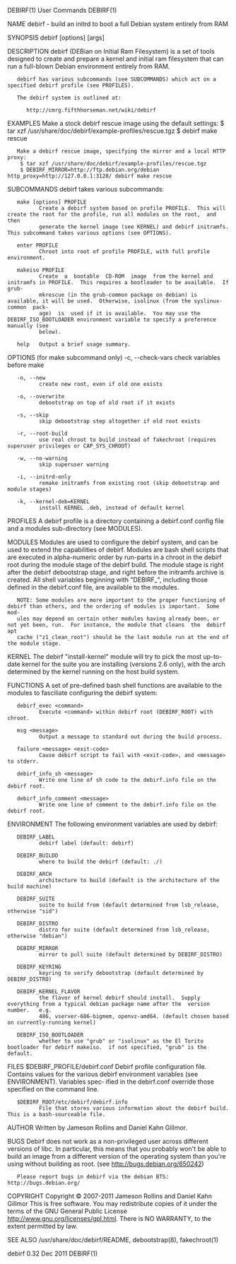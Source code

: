 DEBIRF(1)                                                          User Commands                                                         DEBIRF(1)

NAME
       debirf - build an initrd to boot a full Debian system entirely from RAM

SYNOPSIS
       debirf <subcommand> [options] [args]

DESCRIPTION
       debirf (DEBian on Initial Ram Filesystem) is a set of tools designed to create and prepare a kernel and initial ram filesystem that can run
       a full-blown Debian environment entirely from RAM.

       debirf has various subcommands (see SUBCOMMANDS) which act on a specified debirf profile (see PROFILES).

       The debirf system is outlined at:

          http://cmrg.fifthhorseman.net/wiki/debirf

EXAMPLES
       Make a stock debirf rescue image using the default settings:
        $ tar xzf /usr/share/doc/debirf/example-profiles/rescue.tgz
        $ debirf make rescue

       Make a debirf rescue image, specifying the mirror and a local HTTP proxy:
        $ tar xzf /usr/share/doc/debirf/example-profiles/rescue.tgz
        $ DEBIRF_MIRROR=http://ftp.debian.org/debian http_proxy=http://127.0.0.1:3128/ debirf make rescue

SUBCOMMANDS
       debirf takes various subcommands:

       make [options] PROFILE
              Create a debirf system based on profile PROFILE.  This will create the root for the profile, run all modules on the root,  and  then
              generate the kernel image (see KERNEL) and debirf initramfs.  This subcommand takes various options (see OPTIONS).

       enter PROFILE
              Chroot into root of profile PROFILE, with full profile environment.

       makeiso PROFILE
              Create  a  bootable  CD-ROM  image  from the kernel and initramfs in PROFILE.  This requires a bootloader to be available.  If grub-
              mkrescue (in the grub-common package on debian) is available, it will be used.  Otherwise, isolinux (from the syslinux-common  pack‐
              age)  is  used if it is available.  You may use the DEBIRF_ISO_BOOTLOADER environment variable to specify a preference manually (see
              below).

       help   Output a brief usage summary.

OPTIONS (for make subcommand only)
       -c, --check-vars
              check variables before make

       -n, --new
              create new root, even if old one exists

       -o, --overwrite
              debootstrap on top of old root if it exists

       -s, --skip
              skip debootstrap step altogether if old root exists

       -r, --root-build
              use real chroot to build instead of fakechroot (requires superuser privileges or CAP_SYS_CHROOT)

       -w, --no-warning
              skip superuser warning

       -i, --initrd-only
              remake initramfs from existing root (skip debootstrap and module stages)

       -k, --kernel-deb=KERNEL
              install KERNEL .deb, instead of default kernel

PROFILES
       A debirf profile is a directory containing a debirf.conf config file and a modules sub-directory (see MODULES).

MODULES
       Modules are used to configure the debirf system, and can be used to extend the capabilities of debirf.  Modules are bash shell scripts that
       are  executed  in  alpha-numeric order by run-parts in a chroot in the debirf root during the module stage of the debirf build.  The module
       stage is right after the debirf debootstrap stage, and right before the initramfs archive is created.  All shell variables  beginning  with
       "DEBIRF_", including those defined in the debirf.conf file, are available to the modules.

       NOTE: Some modules are more important to the proper functioning of debirf than others, and the ordering of modules is important.  Some mod‐
       ules may depend on certain other modules having already been, or not yet been, run.  For instance, the module that cleans  the  debirf  apt
       cache ("z1_clean_root") should be the last module run at the end of the module stage.

KERNEL
       The  debirf  "install-kernel" module will try to pick the most up-to-date kernel for the suite you are installing (versions 2.6 only), with
       the arch determined by the kernel running on the host build system.

FUNCTIONS
       A set of pre-defined bash shell functions are available to the modules to fasciliate configuring the debirf system:

       debirf_exec <command>
              Execute <command> within debirf root (DEBIRF_ROOT) with chroot.

       msg <message>
              Output a message to standard out during the build process.

       failure <message> <exit-code>
              Cause debirf script to fail with <exit-code>, and <message> to stderr.

       debirf_info_sh <message>
              Write one line of sh code to the debirf.info file on the debirf root.

       debirf_info_comment <message>
              Write one line of comment to the debirf.info file on the debirf root.

ENVIRONMENT
       The following environment variables are used by debirf:

       DEBIRF_LABEL
              debirf label (default: debirf)

       DEBIRF_BUILDD
              where to build the debirf (default: ./)

       DEBIRF_ARCH
              architecture to build (default is the architecture of the build machine)

       DEBIRF_SUITE
              suite to build from (default determined from lsb_release, otherwise "sid")

       DEBIRF_DISTRO
              distro for suite (default determined from lsb_release, otherwise "debian")

       DEBIRF_MIRROR
              mirror to pull suite (default determined by DEBIRF_DISTRO)

       DEBIRF_KEYRING
              keyring to verify debootstrap (default determined by DEBIRF_DISTRO)

       DEBIRF_KERNEL_FLAVOR
              the flavor of kernel debirf should install.  Supply everything from a typical debian package name after the  version  number.   e.g.
              486, vserver-686-bigmem, openvz-amd64. (default chosen based on currently-running kernel)

       DEBIRF_ISO_BOOTLOADER
              whether to use "grub" or "isolinux" as the El Torito bootloader for debirf makeiso.  if not specified, "grub" is the default.

FILES
       $DEBIRF_PROFILE/debirf.conf
              Debirf profile configuration file.  Contains values for the various debirf environment variables (see ENVIRONMENT).  Variables spec‐
              ified in the debirf.conf override those specified on the command line.

       $DEBIRF_ROOT/etc/debirf/debirf.info
              File that stores various information about the debirf build.  This is a bash-sourceable file.

AUTHOR
       Written by Jameson Rollins and Daniel Kahn Gillmor.

BUGS
       Debirf does not work as a non-privileged user across different versions of libc.  In particular, this means that you probably won't be able
       to   build   an   image   from   a  different  version  of  the  operating  system  than  you're  using  without  building  as  root.  (see
       http://bugs.debian.org/650242)

       Please report bugs in debirf via the debian BTS: http://bugs.debian.org/

COPYRIGHT
       Copyright © 2007-2011 Jameson Rollins and Daniel Kahn Gillmor
       This  is  free  software.   You   may   redistribute   copies   of   it   under   the   terms   of   the   GNU   General   Public   License
       <http://www.gnu.org/licenses/gpl.html>.  There is NO WARRANTY, to the extent permitted by law.

SEE ALSO
       /usr/share/doc/debirf/README, debootstrap(8), fakechroot(1)

debirf 0.32                                                          Dec 2011                                                            DEBIRF(1)

